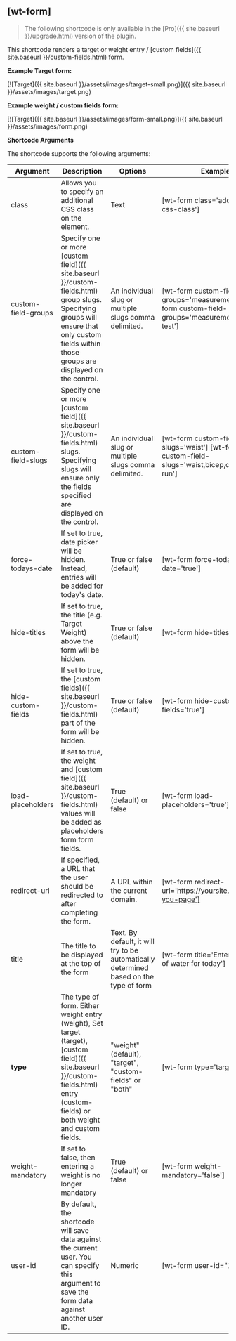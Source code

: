 ## [wt-form]

> The following shortcode is only available in the [Pro]({{ site.baseurl }}/upgrade.html) version of the plugin.

This shortcode renders a target or weight entry / [custom fields]({{ site.baseurl }}/custom-fields.html) form.

**Example Target form:**

[![Target]({{ site.baseurl }}/assets/images/target-small.png)]({{ site.baseurl }}/assets/images/target.png)

**Example weight / custom fields form:**

[![Target]({{ site.baseurl }}/assets/images/form-small.png)]({{ site.baseurl }}/assets/images/form.png)

**Shortcode Arguments**
 
The shortcode supports the following arguments:
 
| Argument | Description | Options | Example |
|--|--|--|--|
|class|Allows you to specify an additional CSS class on the element.|Text|[wt-form class='additional-css-class']
|custom-field-groups|Specify one or more [custom field]({{ site.baseurl }}/custom-fields.html) group slugs. Specifying groups will ensure that only custom fields within those groups are displayed on the control.|An individual slug or multiple slugs comma delimited.|[wt-form custom-field-groups='measurements'] [wt-form custom-field-groups='measurements,fitness-test']
|custom-field-slugs|Specify one or more [custom field]({{ site.baseurl }}/custom-fields.html) slugs. Specifying slugs will ensure only the fields specified are displayed on the control.|An individual slug or multiple slugs comma delimited.|[wt-form custom-field-slugs='waist'] [wt-form custom-field-slugs='waist,bicep,distance-run']
|force-todays-date|If set to true, date picker will be hidden. Instead, entries will be added for today's date.|True or false (default)|[wt-form force-todays-date='true']
|hide-titles|If set to true, the title (e.g. Target Weight) above the form will be hidden.|True or false (default)|[wt-form hide-titles='true']
|hide-custom-fields|If set to true, the [custom fields]({{ site.baseurl }}/custom-fields.html) part of the form will be hidden.|True or false (default)|[wt-form hide-custom-fields='true']
|load-placeholders|If set to true, the weight and [custom field]({{ site.baseurl }}/custom-fields.html) values will be added as placeholders form form fields.|True (default) or false|[wt-form load-placeholders='true']
|redirect-url|If specified, a URL that the user should be redirected to after completing the form.|A URL within the current domain.|[wt-form redirect-url='https://yoursite.com/thank-you-page']
|title|The title to be displayed at the top of the form|Text. By default, it will try to be automatically determined based on the type of form|[wt-form title='Enter your cups of water for today']
|**type**|The type of form. Either weight entry (weight), Set target (target), [custom field]({{ site.baseurl }}/custom-fields.html) entry (custom-fields) or both weight and custom fields. |"weight" (default), "target", "custom-fields" or "both"|[wt-form type='target']
|weight-mandatory|If set to false, then entering a weight is no longer mandatory|True (default) or false|[wt-form weight-mandatory='false']
|user-id|By default, the shortcode will save data against the current user. You can specify this argument to save the form data against another user ID.|Numeric| [wt-form user-id="1"]